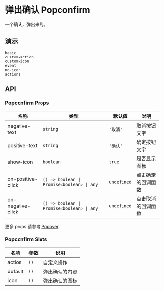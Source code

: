 # 弹出确认 Popconfirm

一个确认，弹出来的。

## 演示

```demo
basic
custom-action
custom-icon
event
no-icon
actions
```

## API

### Popconfirm Props

| 名称 | 类型 | 默认值 | 说明 |
| --- | --- | --- | --- |
| negative-text | `string` | `'取消'` | 取消按钮文字 |
| positive-text | `string` | `'确认'` | 确定按钮文字 |
| show-icon | `boolean` | `true` | 是否显示图标 |
| on-positive-click | `() => boolean \| Promise<boolean> \| any` | `undefined` | 点击确定的回调函数 |
| on-negative-click | `() => boolean \| Promise<boolean> \| any` | `undefined` | 点击取消的回调函数 |

更多 props 请参考 [Popover](popover#Props).

### Popconfirm Slots

| 名称    | 参数 | 说明           |
| ------- | ---- | -------------- |
| action  | `()` | 自定义操作     |
| default | `()` | 弹出确认的内容 |
| icon    | `()` | 弹出确认的图标 |
